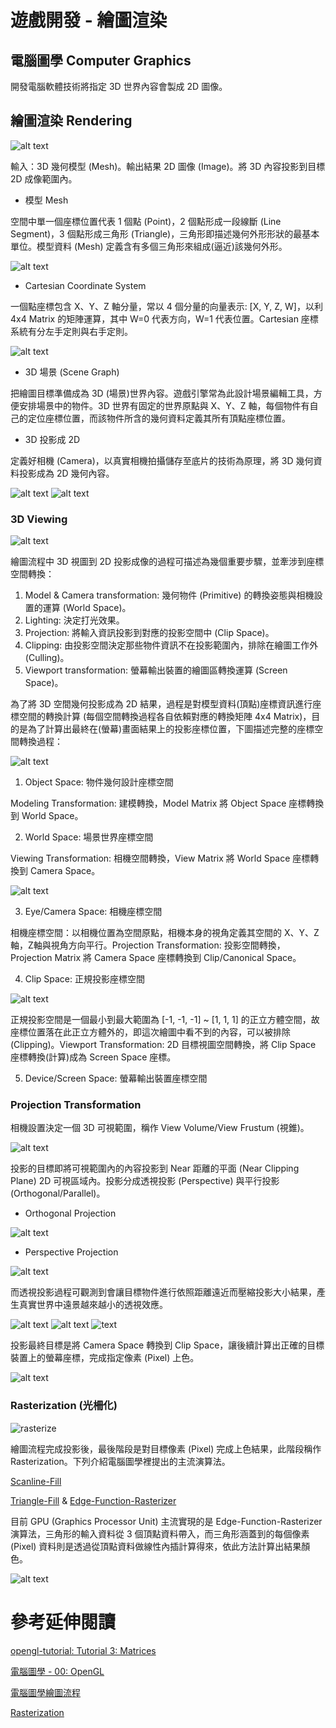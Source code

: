 # 遊戲開發 - 繪圖渲染
## 電腦圖學 Computer Graphics
開發電腦軟體技術將指定 3D 世界內容會製成 2D 圖像。

## 繪圖渲染 Rendering
![alt text](images/graphics_rendering.png)

輸入：3D 幾何模型 (Mesh)。輸出結果 2D 圖像 (Image)。將 3D 內容投影到目標 2D 成像範圍內。

* 模型 Mesh

空間中單一個座標位置代表 1 個點 (Point)，2 個點形成一段線斷 (Line Segment)，3 個點形成三角形 (Triangle)，三角形即描述幾何外形形狀的最基本單位。模型資料 (Mesh) 定義含有多個三角形來組成(逼近)該幾何外形。

![alt text](images/point_line_triangle_mesh.png)

* Cartesian Coordinate System

一個點座標包含 X、Y、Z 軸分量，常以 4 個分量的向量表示: [X, Y, Z, W]，以利 4x4 Matrix 的矩陣運算，其中 W=0 代表方向，W=1 代表位置。Cartesian 座標系統有分左手定則與右手定則。

![alt text](images/lefthand_righthand.png)

* 3D 場景 (Scene Graph)

把繪圖目標準備成為 3D (場景)世界內容。遊戲引擎常為此設計場景編輯工具，方便安排場景中的物件。3D 世界有固定的世界原點與 X、Y、Z 軸，每個物件有自己的定位座標位置，而該物件所含的幾何資料定義其所有頂點座標位置。

* 3D 投影成 2D

定義好相機 (Camera)，以真實相機拍攝儲存至底片的技術為原理，將 3D 幾何資料投影成為 2D 幾何內容。

![alt text](images/graphics_camera_render.png)
![alt text](images/graphics_camera_projection.png)

### 3D Viewing
![alt text](images/render_3dviewing.png)

繪圖流程中 3D 視圖到 2D 投影成像的過程可描述為幾個重要步驟，並牽涉到座標空間轉換：
1. Model & Camera transformation: 幾何物件 (Primitive) 的轉換姿態與相機設置的運算 (World Space)。
2. Lighting: 決定打光效果。
3. Projection: 將輸入資訊投影到對應的投影空間中 (Clip Space)。
4. Clipping: 由投影空間決定那些物件資訊不在投影範圍內，排除在繪圖工作外 (Culling)。
5. Viewport transformation: 螢幕輸出裝置的繪圖區轉換運算 (Screen Space)。

為了將 3D 空間幾何投影成為 2D 結果，過程是對模型資料(頂點)座標資訊進行座標空間的轉換計算 (每個空間轉換過程各自依賴對應的轉換矩陣 4x4 Matrix)，目的是為了計算出最終在(螢幕)畫面結果上的投影座標位置，下圖描述完整的座標空間轉換過程：

![alt text](images/render_coord_transformation.png)

1. Object Space: 物件幾何設計座標空間

Modeling Transformation: 建模轉換，Model Matrix 將 Object Space 座標轉換到 World Space。

2. World Space: 場景世界座標空間

Viewing Transformation: 相機空間轉換，View Matrix 將 World Space 座標轉換到 Camera Space。

![alt text](images/cameraspace.png)

3. Eye/Camera Space: 相機座標空間

相機座標空間：以相機位置為空間原點，相機本身的視角定義其空間的 X、Y、Z 軸，Z軸與視角方向平行。Projection Transformation: 投影空間轉換，Projection Matrix 將 Camera Space 座標轉換到 Clip/Canonical Space。

4. Clip Space: 正規投影座標空間

![alt text](images/canonicalspace.png)

正規投影空間是一個最小到最大範圍為 [-1, -1, -1] ~ [1, 1, 1] 的正立方體空間，故座標位置落在此正立方體外的，即這次繪圖中看不到的內容，可以被排除 (Clipping)。Viewport Transformation: 2D 目標視圖空間轉換，將 Clip Space 座標轉換(計算)成為 Screen Space 座標。

5. Device/Screen Space: 螢幕輸出裝置座標空間

### Projection Transformation
相機設置決定一個 3D 可視範圍，稱作 View Volume/View Frustum (視錐)。

![alt text](images/viewfrustum.png)

投影的目標即將可視範圍內的內容投影到 Near 距離的平面 (Near Clipping Plane) 2D 可視區域內。投影分成透視投影 (Perspective) 與平行投影 (Orthogonal/Parallel)。

* Orthogonal Projection

![alt text](images/projection_orthogonal.png)

* Perspective Projection

![alt text](images/projection_perspective.png)


而透視投影過程可觀測到會讓目標物件進行依照距離遠近而壓縮投影大小結果，產生真實世界中遠景越來越小的透視效應。

![alt text](images/render_project_perspective0.png)
![alt text](images/render_project_perspective1.png)
![text](images/projection_transformation.png)

投影最終目標是將 Camera Space 轉換到 Clip Space，讓後續計算出正確的目標裝置上的螢幕座標，完成指定像素 (Pixel) 上色。

![alt text](images/render_projected_viewport.png)

### Rasterization (光柵化)
![rasterize](images/rasterization.gif)

繪圖流程完成投影後，最後階段是對目標像素 (Pixel) 完成上色結果，此階段稱作 Rasterization。下列介紹電腦圖學裡提出的主流演算法。

[Scanline-Fill](https://www.cs.uic.edu/~jbell/CourseNotes/ComputerGraphics/PolygonFilling.html)

[Triangle-Fill](https://www.sunshine2k.de/coding/java/TriangleRasterization/TriangleRasterization.html) & [Edge-Function-Rasterizer](https://www.scratchapixel.com/lessons/3d-basic-rendering/rasterization-practical-implementation/rasterization-stage.html)

目前 GPU (Graphics Processor Unit) 主流實現的是 Edge-Function-Rasterizer 演算法，三角形的輸入資料從 3 個頂點資料帶入，而三角形涵蓋到的每個像素 (Pixel) 資料則是透過從頂點資料做線性內插計算得來，依此方法計算出結果顏色。

![alt text](images/raster_trianglefill.png)

# 參考延伸閱讀

[opengl-tutorial: Tutorial 3: Matrices](https://www.opengl-tutorial.org/beginners-tutorials/tutorial-3-matrices/)

[電腦圖學 - 00: OpenGL](https://medium.com/maochinn/%E9%9B%BB%E8%85%A6%E5%9C%96%E5%AD%B800-opengl-fa7105f59ecd)

[電腦圖學繪圖流程](https://www.slideshare.net/slideshow/20170621-77540223/77540223)

[Rasterization](https://www.scratchapixel.com/lessons/3d-basic-rendering/rasterization-practical-implementation/overview-rasterization-algorithm.html)